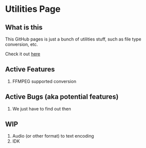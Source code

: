 # Utilities Page

## What is this

This GitHub pages is just a bunch of utilities stuff, such as file type conversion, etc.

Check it out [here](https://bryanluwz.github.io/utilities-page)

## Active Features

1. FFMPEG supported conversion

## Active Bugs (aka potential features)

1. We just have to find out then

## WIP

1. Audio (or other format) to text encoding
2. IDK
